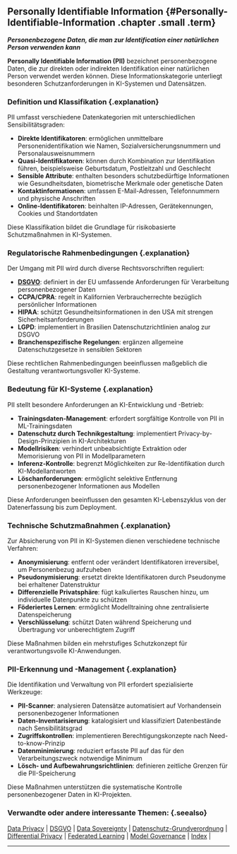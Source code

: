 ## Personally Identifiable Information {#Personally-Identifiable-Information .chapter .small .term}

***Personenbezogene Daten, die man zur Identification einer natürlichen Person verwenden kann***

**Personally Identifiable Information (PII)** bezeichnet personenbezogene Daten, die zur direkten oder indirekten Identifikation einer natürlichen Person verwendet werden können.
Diese Informationskategorie unterliegt besonderen Schutzanforderungen in KI-Systemen und Datensätzen.

### Definition und Klassifikation {.explanation}

PII umfasst verschiedene Datenkategorien mit unterschiedlichen Sensibilitätsgraden:

- **Direkte Identifikatoren**: ermöglichen unmittelbare Personenidentifikation wie Namen, Sozialversicherungsnummern und Personalausweisnummern
- **Quasi-Identifikatoren**: können durch Kombination zur Identifikation führen, beispielsweise Geburtsdatum, Postleitzahl und Geschlecht
- **Sensible Attribute**: enthalten besonders schutzbedürftige Informationen wie Gesundheitsdaten, biometrische Merkmale oder genetische Daten
- **Kontaktinformationen**: umfassen E-Mail-Adressen, Telefonnummern und physische Anschriften
- **Online-Identifikatoren**: beinhalten IP-Adressen, Gerätekennungen, Cookies und Standortdaten

Diese Klassifikation bildet die Grundlage für risikobasierte Schutzmaßnahmen in KI-Systemen.

### Regulatorische Rahmenbedingungen {.explanation}

Der Umgang mit PII wird durch diverse Rechtsvorschriften reguliert:

- **[DSGVO](#DSGVO)**: definiert in der EU umfassende Anforderungen für Verarbeitung personenbezogener Daten
- **CCPA/CPRA**: regelt in Kalifornien Verbraucherrechte bezüglich persönlicher Informationen
- **HIPAA**: schützt Gesundheitsinformationen in den USA mit strengen Sicherheitsanforderungen
- **LGPD**: implementiert in Brasilien Datenschutzrichtlinien analog zur DSGVO
- **Branchenspezifische Regelungen**: ergänzen allgemeine Datenschutzgesetze in sensiblen Sektoren

Diese rechtlichen Rahmenbedingungen beeinflussen maßgeblich die Gestaltung verantwortungsvoller KI-Systeme.

### Bedeutung für KI-Systeme {.explanation}

PII stellt besondere Anforderungen an KI-Entwicklung und -Betrieb:

- **Trainingsdaten-Management**: erfordert sorgfältige Kontrolle von PII in ML-Trainingsdaten
- **Datenschutz durch Technikgestaltung**: implementiert Privacy-by-Design-Prinzipien in KI-Architekturen
- **Modellrisiken**: verhindert unbeabsichtigte Extraktion oder Memorisierung von PII in Modellparametern
- **Inferenz-Kontrolle**: begrenzt Möglichkeiten zur Re-Identifikation durch KI-Modellantworten
- **Löschanforderungen**: ermöglicht selektive Entfernung personenbezogener Informationen aus Modellen

Diese Anforderungen beeinflussen den gesamten KI-Lebenszyklus von der Datenerfassung bis zum Deployment.

### Technische Schutzmaßnahmen {.explanation}

Zur Absicherung von PII in KI-Systemen dienen verschiedene technische Verfahren:

- **Anonymisierung**: entfernt oder verändert Identifikatoren irreversibel, um Personenbezug aufzuheben
- **Pseudonymisierung**: ersetzt direkte Identifikatoren durch Pseudonyme bei erhaltener Datenstruktur
- **Differenzielle Privatsphäre**: fügt kalkuliertes Rauschen hinzu, um individuelle Datenpunkte zu schützen
- **Föderiertes Lernen**: ermöglicht Modelltraining ohne zentralisierte Datenspeicherung
- **Verschlüsselung**: schützt Daten während Speicherung und Übertragung vor unberechtigtem Zugriff

Diese Maßnahmen bilden ein mehrstufiges Schutzkonzept für verantwortungsvolle KI-Anwendungen.

### PII-Erkennung und -Management {.explanation}

Die Identifikation und Verwaltung von PII erfordert spezialisierte Werkzeuge:

- **PII-Scanner**: analysieren Datensätze automatisiert auf Vorhandensein personenbezogener Informationen
- **Daten-Inventarisierung**: katalogisiert und klassifiziert Datenbestände nach Sensibilitätsgrad
- **Zugriffskontrollen**: implementieren Berechtigungskonzepte nach Need-to-know-Prinzip
- **Datenminimierung**: reduziert erfasste PII auf das für den Verarbeitungszweck notwendige Minimum
- **Lösch- und Aufbewahrungsrichtlinien**: definieren zeitliche Grenzen für die PII-Speicherung

Diese Maßnahmen unterstützen die systematische Kontrolle personenbezogener Daten in KI-Projekten.

### Verwandte oder andere interessante Themen: {.seealso}

[Data Privacy](#Data-Privacy) |
[DSGVO](#DSGVO) |
[Data Sovereignty](#Data-Sovereignty) |
[Datenschutz-Grundverordnung](#Datenschutz-Grundverordnung) |
[Differential Privacy](#Differential-Privacy) |
[Federated Learning](#Federated-Learning) |
[Model Governance](#Model-Governance) |
[Index](#Index) |

----



